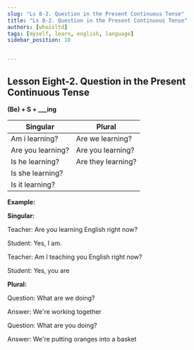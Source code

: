 ```yaml
---
slug: "Ls 8-2. Question in the Present Continuous Tense"
title: "Ls 8-2. Question in the Present Continuous Tense"
authors: [whoisltd]
tags: [myself, learn, english, language]
sidebar_position: 10


---
```


## Lesson Eight-2. Question in the Present Continuous Tense

**(Be) + S + ___ing**

| Singular          | Plural             |
| ----------------- | ------------------ |
| Am i learning?    | Are we learning?   |
| Are you learning? | Are you learning?  |
| Is he learning?   | Are they learning? |
| Is she learning?  |                    |
| Is it learning?   |                    |

**Example:**

**Singular:**

Teacher: Are you learning English right now?

Student: Yes, I am.

Teacher: Am I teaching you English right now?

Student: Yes, you are

**Plural:**

Question: What are we doing?

Answer: We're working together

Question: What are you doing?

Answer: We're putting oranges into a basket

